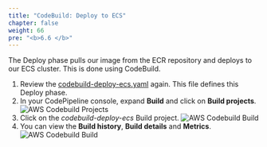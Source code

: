 ```yaml
---
title: "CodeBuild: Deploy to ECS"
chapter: false
weight: 66
pre: "<b>6.6 </b>"
---
```


The Deploy phase pulls our image from the ECR repository and deploys to our ECS cluster. This is done using CodeBuild.

1. Review the [codebuild-deploy-ecs.yaml](https://github.com/jefferyfry/aws-immersion-day-with-lacework-code/blob/master/app/codebuild-deploy-ecs.yaml) again. This file defines this Deploy phase.
2. In your CodePipeline console, expand **Build** and click on **Build projects**.
   ![AWS Codebuild Projects](/images/aws-codebuild-projects.png)
3. Click on the _codebuild-deploy-ecs_ Build project.
   ![AWS Codebuild Build](/images/aws-codebuild-deploy-ecs.png)
4. You can view the **Build history**, **Build details** and **Metrics**.
   ![AWS Codebuild Build](/images/aws-codebuild-metrics.png)
